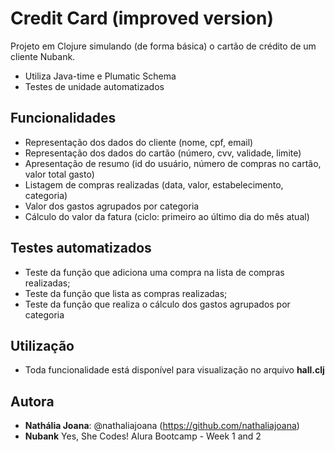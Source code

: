# Credit Card (improved version)
Projeto em Clojure simulando (de forma básica) o cartão de crédito de um cliente Nubank.
* Utiliza Java-time e Plumatic Schema
* Testes de unidade automatizados

## Funcionalidades
* Representação dos dados do cliente (nome, cpf, email)
* Representação dos dados do cartão (número, cvv, validade, limite)
* Apresentação de resumo (id do usuário, número de compras no cartão, valor total gasto)
* Listagem de compras realizadas (data, valor, estabelecimento, categoria)
* Valor dos gastos agrupados por categoria
* Cálculo do valor da fatura (ciclo: primeiro ao último dia do mês atual)

## Testes automatizados
* Teste da função que adiciona uma compra na lista de compras realizadas;
* Teste da função que lista as compras realizadas;
* Teste da função que realiza o cálculo dos gastos agrupados por categoria

## Utilização
* Toda funcionalidade está disponível para visualização no arquivo **hall.clj**

## Autora
* **Nathália Joana**: @nathaliajoana (https://github.com/nathaliajoana)
* **Nubank** Yes, She Codes! Alura Bootcamp - Week 1 and 2
